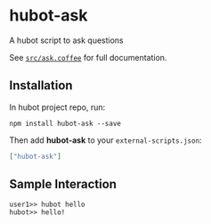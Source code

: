 # hubot-ask

A hubot script to ask questions

See [`src/ask.coffee`](src/ask.coffee) for full documentation.

## Installation

In hubot project repo, run:

`npm install hubot-ask --save`

Then add **hubot-ask** to your `external-scripts.json`:

```json
["hubot-ask"]
```

## Sample Interaction

```
user1>> hubot hello
hubot>> hello!
```
